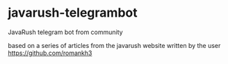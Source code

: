 # javarush-telegrambot
JavaRush telegram bot from community

based on a series of articles from the javarush website
written by the user https://github.com/romankh3
